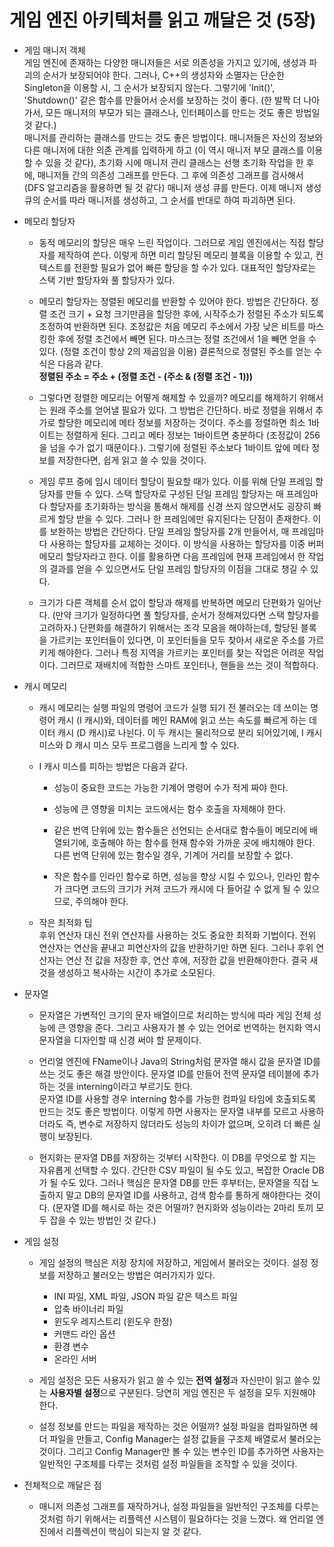 # 게임 엔진 아키텍처를 읽고 깨달은 것 (5장)

- 게임 매니저 객체  
게임 엔진에 존재하는 다양한 매니저들은 서로 의존성을 가지고 있기에, 생성과 파괴의 순서가 보장되어야 한다. 그러나, C++의 생성자와 소멸자는 단순한 Singleton을 이용할 시, 그 순서가 보장되지 않는다. 그렇기에 'Init()', 'Shutdown()' 같은 함수를 만들어서 순서를 보장하는 것이 좋다. (한 발짝 더 나아가서, 모든 매니저의 부모가 되는 클래스나, 인터페이스를 만드는 것도 좋은 방법일 것 같다.)  
매니저를 관리하는 클래스를 만드는 것도 좋은 방법이다. 매니저들은 자신의 정보와 다른 매니저에 대한 의존 관계를 입력하게 하고 (이 역시 매니저 부모 클래스를 이용할 수 있을 것 같다), 초기화 시에 매니저 관리 클래스는 선행 초기화 작업을 한 후에, 매니저들 간의 의존성 그래프를 만든다. 그 후에 의존성 그래프를 검사해서 (DFS 알고리즘을 활용하면 될 것 같다) 매니저 생성 큐를 만든다. 이제 매니저 생성 큐의 순서를 따라 매니저를 생성하고, 그 순서를 반대로 하여 파괴하면 된다.

- 메모리 할당자
  - 동적 메모리의 할당은 매우 느린 작업이다. 그러므로 게임 엔진에서는 직접 할당자를 제작하여 쓴다. 이렇게 하면 미리 할당된 메모리 블록을 이용할 수 있고, 컨텍스트를 전환할 필요가 없어 빠른 할당을 할 수가 있다. 대표적인 할당자로는 스택 기반 할당자와 풀 할당자가 있다.  

  - 메모리 할당자는 정렬된 메모리를 반환할 수 있어야 한다. 방법은 간단하다. 정렬 조건 크기 + 요청 크기만큼을 할당한 후에, 시작주소가 정렬된 주소가 되도록 조정하여 반환하면 된다. 조정값은 처음 메모리 주소에서 가장 낮은 비트를 마스킹한 후에 정렬 조건에서 빼면 된다. 마스크는 정렬 조건에서 1을 빼면 얻을 수 있다. (정렬 조건이 항상 2의 제곱임을 이용) 결론적으로 정렬된 주소를 얻는 수식은 다음과 같다.  
  **정렬된 주소 = 주소 + (정렬 조건 - (주소 & (정렬 조건 - 1)))**

  - 그렇다면 정렬한 메모리는 어떻게 해제할 수 있을까? 메모리를 해제하기 위해서는 원래 주소를 얻어낼 필요가 있다. 그 방법은 간단하다. 바로 정렬을 위해서 추가로 할당한 메모리에 메타 정보를 저장하는 것이다. 주소를 정렬하면 최소 1바이트는 정렬하게 된다. 그리고 메타 정보는 1바이트면 충분하다 (조정값이 256을 넘을 수가 없기 때문이다.). 그렇기에 정렬된 주소보다 1바이트 앞에 메타 정보를 저장한다면, 쉽게 읽고 쓸 수 있을 것이다.  

  - 게임 루프 중에 임시 데이터 할당이 필요할 때가 있다. 이를 위해 단일 프레임 할당자를 만들 수 있다. 스택 할당자로 구성된 단일 프레임 할당자는 매 프레임마다 할당자를 초기화하는 방식을 통해서 해제를 신경 쓰지 않으면서도 굉장히 빠르게 할당 받을 수 있다. 그러나 한 프레임에만 유지된다는 단점이 존재한다. 이를 보완하는 방법은 간단하다. 단일 프레임 할당자를 2개 만들어서, 매 프레임마다 사용하는 할당자를 교체하는 것이다. 이 방식을 사용하는 할당자를 이중 버퍼 메모리 할당자라고 한다. 이를 활용하면 다음 프레임에 현재 프레임에서 한 작업의 결과를 얻을 수 있으면서도 단일 프레임 할당자의 이점을 그대로 챙길 수 있다.  

  - 크기가 다른 객체를 순서 없이 할당과 해제를 반복하면 메모리 단편화가 일어난다. (만약 크기가 일정하다면 풀 할당자를, 순서가 정해져있다면 스택 할당자를 고려하자.) 단편화를 해결하기 위해서는 조각 모음을 해야하는데, 할당된 블록을 가르키는 포인터들이 있다면, 이 포인터들을 모두 찾아서 새로운 주소를 가르키게 해야한다. 그러나 특정 지역을 가르키는 포인터를 찾는 작업은 어려운 작업이다. 그러므로 재배치에 적합한 스마트 포인터나, 핸들을 쓰는 것이 적합하다.

- 캐시 메모리

  - 캐시 메모리는 실행 파일의 명령어 코드가 실행 되기 전 불러오는 데 쓰이는 명령어 캐시 (I 캐시)와, 데이터를 메인 RAM에 읽고 쓰는 속도를 빠르게 하는 데이터 캐시 (D 캐시)로 나뉜다. 이 두 캐시는 물리적으로 분리 되어있기에, I 캐시 미스와 D 캐시 미스 모두 프로그램을 느리게 할 수 있다.

  - I 캐시 미스를 피하는 방법은 다음과 같다.

    - 성능이 중요한 코드는 가능한 기계어 명령어 수가 적게 짜야 한다.

    - 성능에 큰 영향을 미치는 코드에서는 함수 호출을 자제해야 한다.
  
    - 같은 번역 단위에 있는 함수들은 선언되는 순서대로 함수들이 메모리에 배열되기에, 호출해야 하는 함수를 현재 함수와 가까운 곳에 배치해야 한다. 다른 번역 단위에 있는 함수일 경우, 기계어 거리를 보장할 수 없다.

    - 작은 함수를 인라인 함수로 하면, 성능을 향상 시킬 수 있으나, 인라인 함수가 크다면 코드의 크기가 커져 코드가 캐시에 다 들어갈 수 없게 될 수 있으므로, 주의해야 한다.

  - 작은 최적화 팁  
    후위 연산자 대신 전위 연산자를 사용하는 것도 중요한 최적화 기법이다. 전위 연산자는 연산을 끝내고 피연산자의 값을 반환하기만 하면 된다. 그러나 후위 연산자는 연산 전 값을 저장한 후, 연산 후에, 저장한 값을 반환해야한다. 결국 새 것을 생성하고 복사하는 시간이 추가로 소모된다.

- 문자열  
  - 문자열은 가변적인 크기의 문자 배열이므로 처리하는 방식에 따라 게임 전체 성능에 큰 영향을 준다. 그리고 사용자가 볼 수 있는 언어로 번역하는 현지화 역시 문자열을 디자인할 때 신경 써야 할 문제이다.  
  
  - 언리얼 엔진에 FName이나 Java의 String처럼 문자열 해시 값을 문자열 ID를 쓰는 것도 좋은 해결 방안이다. 문자열 ID를 만들어 전역 문자열 테이블에 추가하는 것을 interning이라고 부르기도 한다.  
  문자열 ID를 사용할 경우 interning 함수를 가능한 컴파일 타임에 호출되도록 만드는 것도 좋은 방법이다. 이렇게 하면 사용자는 문자열 내부를 모르고 사용하더라도 즉, 변수로 저장하지 않더라도 성능의 차이가 없으며, 오히려 더 빠른 실행이 보장된다.  
  
  - 현지화는 문자열 DB를 저장하는 것부터 시작한다. 이 DB를 무엇으로 할 지는 자유롭게 선택할 수 있다. 간단한 CSV 파일이 될 수도 있고, 복잡한 Oracle DB가 될 수도 있다. 그러나 핵심은 문자열 DB를 만든 후부터는, 문자열을 직접 노출하지 말고 DB의 문자열 ID를 사용하고, 검색 함수를 통하게 해야한다는 것이다. (문자열 ID를 해시로 하는 것은 어떨까? 현지화와 성능이라는 2마리 토끼 모두 잡을 수 있는 방법인 것 같다.)

- 게임 설정

  - 게임 설정의 핵심은 저장 장치에 저장하고, 게임에서 불러오는 것이다. 설정 정보를 저장하고 불러오는 방법은 여러가지가 있다.
    - INI 파일, XML 파일, JSON 파일 같은 텍스트 파일
    - 압축 바이너리 파일
    - 윈도우 레지스트리 (윈도우 한정)
    - 커맨드 라인 옵션
    - 환경 변수
    - 온라인 서버

  - 게임 설정은 모든 사용자가 읽고 쓸 수 있는 **전역 설정**과 자신만이 읽고 쓸수 있는 **사용자별 설정**으로 구분된다. 당연히 게임 엔진은 두 설정을 모두 지원해야 한다.

  - 설정 정보를 만드는 파일을 제작하는 것은 어떨까? 설정 파일을 컴파일하면 헤더 파일을 만들고, Config Manager는 설정 값들을 구조체 배열로서 불러오는 것이다. 그리고 Config Manager만 볼 수 있는 변수인 ID를 추가하면 사용자는 일반적인 구조체를 다루는 것처럼 설정 파일들을 조작할 수 있을 것이다.

- 전체적으로 깨달은 점
  - 매니저 의존성 그래프를 재작하거나, 설정 파일들을 일반적인 구조체를 다루는 것처럼 하기 위해서는 리플렉션 시스템이 필요하다는 것을 느꼈다. 왜 언리얼 엔진에서 리플렉션이 핵심이 되는지 알 것 같다.
